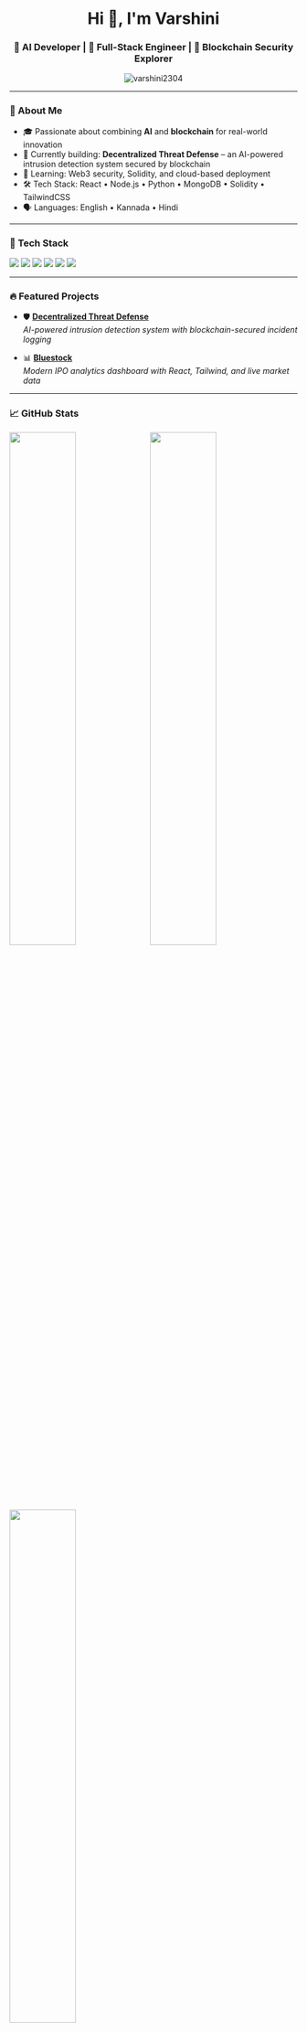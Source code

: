 <!-- GitHub Profile README for Varshini -->

<h1 align="center">Hi 👋, I'm Varshini</h1>
<h3 align="center">🚀 AI Developer | 🧩 Full-Stack Engineer | 🔐 Blockchain Security Explorer</h3>

<p align="center">
  <img src="https://komarev.com/ghpvc/?username=varshini2304&label=Profile%20views&color=0e75b6&style=flat" alt="varshini2304" />
</p>

---

### 🧠 About Me

- 🎓 Passionate about combining **AI** and **blockchain** for real-world innovation  
- 🔭 Currently building: **Decentralized Threat Defense** – an AI-powered intrusion detection system secured by blockchain  
- 🌱 Learning: Web3 security, Solidity, and cloud-based deployment  
- 🛠️ Tech Stack: React • Node.js • Python • MongoDB • Solidity • TailwindCSS  
- 🗣️ Languages: English • Kannada • Hindi

---

### 🧰 Tech Stack

<p align="left">
  <img src="https://img.shields.io/badge/React-20232A?style=flat&logo=react" />
  <img src="https://img.shields.io/badge/Node.js-339933?style=flat&logo=node.js" />
  <img src="https://img.shields.io/badge/Python-3776AB?style=flat&logo=python" />
  <img src="https://img.shields.io/badge/TailwindCSS-38B2AC?style=flat&logo=tailwind-css" />
  <img src="https://img.shields.io/badge/MongoDB-4EA94B?style=flat&logo=mongodb" />
  <img src="https://img.shields.io/badge/Solidity-363636?style=flat&logo=solidity" />
</p>

---

### 🔥 Featured Projects

- 🛡️ [**Decentralized Threat Defense**](https://github.com/varshini2304/dec-threat-defense)  
  _AI-powered intrusion detection system with blockchain-secured incident logging_

- 📊 [**Bluestock**](https://github.com/varshini2304/bluestock)  
  _Modern IPO analytics dashboard with React, Tailwind, and live market data_

---

### 📈 GitHub Stats

<p align="left">
  <img src="https://github-readme-stats.vercel.app/api?username=varshini2304&show_icons=true&theme=tokyonight" width="48%" />
  <img src="https://github-readme-streak-stats.herokuapp.com/?user=varshini2304&theme=tokyonight" width="48%" />
</p>
<p align="left">
  <img src="https://github-readme-stats.vercel.app/api/top-langs/?username=varshini2304&layout=compact&theme=tokyonight" width="48%" />
</p>

---

### 📫 Connect with Me

[![LinkedIn](https://img.shields.io/badge/LinkedIn-blue?logo=linkedin&style=flat)](https://www.linkedin.com/in/varshini-m-25349527b/)  
[![Email](https://img.shields.io/badge/Email-D14836?style=flat&logo=gmail&logoColor=white)](mailto:varshini0235@gamil.com)

---

### 🎯 Quote of the Day
> _"The best way to predict the future is to invent it."_ — Alan Kay

